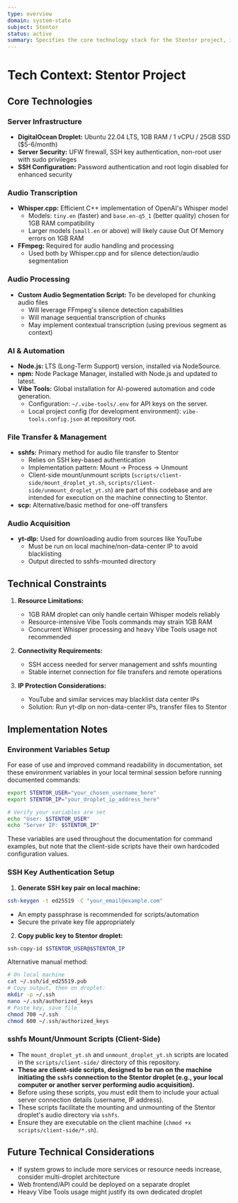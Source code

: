 ```yaml
---
type: overview
domain: system-state
subject: Stentor
status: active
summary: Specifies the core technology stack for the Stentor project, including server infrastructure, audio processing tools (Whisper.cpp, FFmpeg), and file transfer methods (sshfs), along with technical constraints.
---
```

# Tech Context: Stentor Project

## Core Technologies

### Server Infrastructure
- **DigitalOcean Droplet:** Ubuntu 22.04 LTS, 1GB RAM / 1 vCPU / 25GB SSD ($5-6/month)
- **Server Security:** UFW firewall, SSH key authentication, non-root user with sudo privileges
- **SSH Configuration:** Password authentication and root login disabled for enhanced security

### Audio Transcription
- **Whisper.cpp:** Efficient C++ implementation of OpenAI's Whisper model
  - Models: `tiny.en` (faster) and `base.en-q5_1` (better quality) chosen for 1GB RAM compatibility
  - Larger models (`small.en` or above) will likely cause Out Of Memory errors on 1GB RAM
- **FFmpeg:** Required for audio handling and processing
  - Used both by Whisper.cpp and for silence detection/audio segmentation

### Audio Processing
- **Custom Audio Segmentation Script:** To be developed for chunking audio files
  - Will leverage FFmpeg's silence detection capabilities
  - Will manage sequential transcription of chunks
  - May implement contextual transcription (using previous segment as context)

### AI & Automation
- **Node.js:** LTS (Long-Term Support) version, installed via NodeSource.
- **npm:** Node Package Manager, installed with Node.js and updated to latest.
- **Vibe Tools:** Global installation for AI-powered automation and code generation.
  - Configuration: `~/.vibe-tools/.env` for API keys on the server.
  - Local project config (for development environment): `vibe-tools.config.json` at repository root.

### File Transfer & Management
- **sshfs:** Primary method for audio file transfer to Stentor
  - Relies on SSH key-based authentication
  - Implementation pattern: Mount → Process → Unmount
  - Client-side mount/unmount scripts (`scripts/client-side/mount_droplet_yt.sh`, `scripts/client-side/unmount_droplet_yt.sh`) are part of this codebase and are intended for execution on the machine connecting to Stentor.
- **scp:** Alternative/basic method for one-off transfers

### Audio Acquisition
- **yt-dlp:** Used for downloading audio from sources like YouTube
  - Must be run on local machine/non-data-center IP to avoid blacklisting
  - Output directed to sshfs-mounted directory

## Technical Constraints

1. **Resource Limitations:**
   - 1GB RAM droplet can only handle certain Whisper models reliably
   - Resource-intensive Vibe Tools commands may strain 1GB RAM
   - Concurrent Whisper processing and heavy Vibe Tools usage not recommended

2. **Connectivity Requirements:**
   - SSH access needed for server management and sshfs mounting
   - Stable internet connection for file transfers and remote operations

3. **IP Protection Considerations:**
   - YouTube and similar services may blacklist data center IPs
   - Solution: Run yt-dlp on non-data-center IPs, transfer files to Stentor

## Implementation Notes

### Environment Variables Setup
For ease of use and improved command readability in documentation, set these environment variables in your local terminal session before running documented commands:

```bash
export STENTOR_USER="your_chosen_username_here"
export STENTOR_IP="your_droplet_ip_address_here"

# Verify your variables are set
echo "User: $STENTOR_USER"
echo "Server IP: $STENTOR_IP"
```

These variables are used throughout the documentation for command examples, but note that the client-side scripts have their own hardcoded configuration values.

### SSH Key Authentication Setup
1. **Generate SSH key pair on local machine:**

```bash
ssh-keygen -t ed25519 -C "your_email@example.com"
```

   - An empty passphrase is recommended for scripts/automation
   - Secure the private key file appropriately

2. **Copy public key to Stentor droplet:**

```bash
ssh-copy-id $STENTOR_USER@$STENTOR_IP
```
   
   Alternative manual method:

```bash
# On local machine
cat ~/.ssh/id_ed25519.pub
# Copy output, then on droplet:
mkdir -p ~/.ssh
nano ~/.ssh/authorized_keys
# Paste key, save file
chmod 700 ~/.ssh
chmod 600 ~/.ssh/authorized_keys
```

### sshfs Mount/Unmount Scripts (Client-Side)
- The `mount_droplet_yt.sh` and `unmount_droplet_yt.sh` scripts are located in the `scripts/client-side/` directory of this repository.
- **These are client-side scripts, designed to be run on the machine initiating the `sshfs` connection to the Stentor droplet (e.g., your local computer or another server performing audio acquisition).**
- Before using these scripts, you must edit them to include your actual server connection details (username, IP address).
- These scripts facilitate the mounting and unmounting of the Stentor droplet's audio directory via `sshfs`.
- Ensure they are executable on the client machine (`chmod +x scripts/client-side/*.sh`).

## Future Technical Considerations
- If system grows to include more services or resource needs increase, consider multi-droplet architecture
- Web frontend/API could be deployed on a separate droplet
- Heavy Vibe Tools usage might justify its own dedicated droplet 